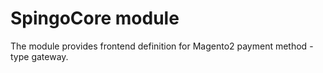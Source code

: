 # SpingoCore module

The module provides frontend definition for Magento2 payment method - type gateway.
